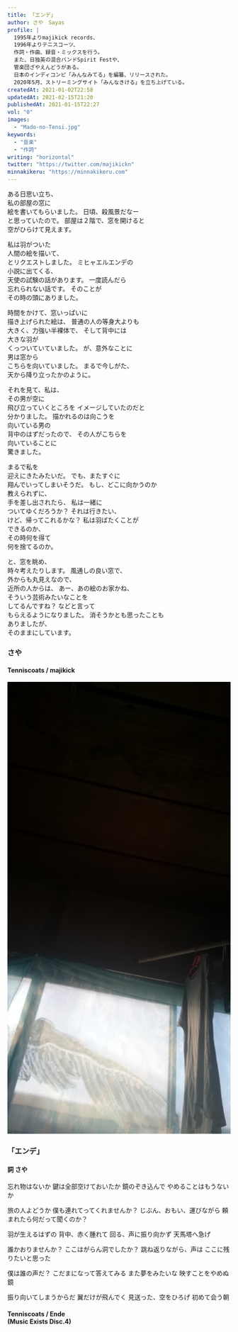 ```yaml
---
title: 「エンデ」
author: さや　Sayas
profile: |
  1995年よりmajikick records、
  1996年よりテニスコーツ、
  作詞・作曲、録音・ミックスを行う。
  また、日独英の混合バンドSpirit Festや、
  管楽団ざやえんどうがある。
  日本のインディコンピ「みんなみてる」を編纂、リリースされた。
  2020年5月、ストリーミングサイト「みんなきける」を立ち上げている。
createdAt: 2021-01-02T22:58
updatedAt: 2021-02-15T21:20
publishedAt: 2021-01-15T22:27
vol: "0"
images:
  - "Mado-no-Tensi.jpg"
keywords:
  - "音楽"
  - "作詞"
writing: "horizontal"
twitter: "https://twitter.com/majikickn"
minnakikeru: "https://minnakikeru.com"
---
```


ある日思い立ち、<br class="sm:hidden"/>私の部屋の窓に<br class="lg:hidden"/>絵を書いてもらいました。
日頃、殺風景だなー<br class="sm:hidden"/>と思っていたので。
部屋は２階で、窓を開けると<br class="md:hidden"/>空がひらけて見えます。

私は羽がついた<br class="sm:hidden"/>人間の絵を描いて、<br class="lg:hidden"/>とリクエストしました。
ミヒャエルエンデの<br class="sm:hidden"/>小説に出てくる、<br class="lg:hidden"/>天使の試験の話があります。
一度読んだら<br class="sm:hidden"/>忘れられない話です。
そのことが<br class="sm:hidden"/>その時の頭にありました。

時間をかけて、窓いっぱいに<br class="md:hidden"/>描き上げられた絵は、
普通の人の等身大よりも<br class="md:hidden"/>大きく、力強い半裸体で、
そして背中には<br class="sm:hidden"/>大きな羽が<br class="md:hidden"/>くっついていていました。
が、意外なことに<br class="sm:hidden"/>男は窓から<br class="lg:hidden"/>こちらを向いていました。
まるで今しがた、<br class="md:hidden"/>天から降り立ったかのように。

それを見て、私は、<br class="lg:hidden"/>その男が空に<br class="sm:hidden"/>飛び立っていくところを
イメージしていたのだと<br class="sm:hidden"/>分かりました。
描かれるのは向こうを<br class="lg:hidden"/>向いている男の<br class="sm:hidden"/>背中のはずだったので、
その人がこちらを<br class="md:hidden"/>向いていることに<br class="sm:hidden"/>驚きました。

まるで私を<br class="sm:hidden"/>迎えにきたみたいだ。
でも、またすぐに<br class="md:hidden"/>翔んでいってしまいそうだ。
もし、どこに向かうのか<br class="sm:hidden"/>教えられずに、<br class="lg:hidden"/>手を差し出されたら、
私は一緒に<br class="sm:hidden"/>ついてゆくだろうか？
それは行きたい、<br class="md:hidden"/>けど、帰ってこれるかな？
私は羽ばたくことが<br class="md:hidden"/>できるのか、<br class="lg:hidden"/>その時何を得て<br class="sm:hidden"/>何を捨てるのか。

と、窓を眺め、<br class="sm:hidden"/>時々考えたりします。
風通しの良い窓で、<br class="lg:hidden"/>外からも丸見えなので、<br class="md:hidden"/>近所の人からは、
あー、あの絵のお家かね、<br class="lg:hidden"/>そういう芸術みたいなことを<br class="md:hidden"/>してるんですね？
などと言って<br class="md:hidden"/>もらえるようになりました。
消そうかとも思ったことも<br class="md:hidden"/>ありましたが、<br class="lg:hidden"/>そのままにしています。

### さや
#### Tenniscoats / majikick

![窓の天使](Mado-no-Tensi.jpg)

### 「エンデ」

#### 詞  さや

忘れ物はないか
鍵は全部空けておいたか
鏡のぞき込んで
やめることはもうないか

旅の人よどうか
僕も連れてってくれませんか？
じぶん、おもい、運びながら
頼まれたら何だって聞くのか？

羽が生えるはずの
背中、赤く腫れて
回る、声に振り向かず
天馬塔へ急げ

誰かおりませんか？
ここはがらん洞でしたか？
跳ね返りながら、声は
ここに残りたいと思った

僕は誰の声だ？
こだまになって答えてみる
また夢をみたいな
映すことをやめぬ鏡

振り向いてしまうからだ
翼だけが飛んでく
見送った、空をひろげ
初めて会う朝

#### Tenniscoats / Ende <br class="md:hidden"/>(Music Exists Disc.4)
